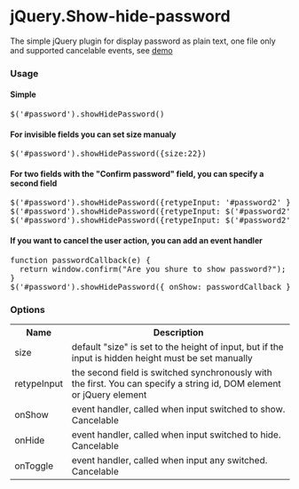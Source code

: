 jQuery.Show-hide-password
=========================
The simple jQuery plugin for display password as plain text, one file only and supported cancelable events, see [demo](http://dj-raphael.github.io/jQuery.Show-hide-password/)

### Usage
#### Simple
<pre>
$('#password').showHidePassword()
</pre>

#### For invisible fields you can set size manualy
<pre>
$('#password').showHidePassword({size:22})
</pre>

#### For two fields with the "Confirm password" field, you can specify a second field
<pre>
$('#password').showHidePassword({retypeInput: '#password2' });
$('#password').showHidePassword({retypeInput: $('#password2') });
$('#password').showHidePassword({retypeInput: $('#password2')[0] });
</pre>

#### If you want to cancel the user action, you can add an event handler
<pre>
function passwordCallback(e) {
  return window.confirm("Are you shure to show password?");
}
$('#password').showHidePassword({ onShow: passwordCallback });
</pre>
### Options
<table>
<tr><th>Name</th><th>Description</th></tr>
<tr><td>size</td><td>default "size" is set to the height of input, but if the input is hidden height must be set manually</td></tr>
<tr><td>retypeInput</td><td>the second field is switched synchronously with the first. You can specify a string id, DOM element or jQuery element</td></tr>
<tr><td>onShow</td><td>event handler, called when input switched to show. Cancelable</td></tr>
<tr><td>onHide</td><td>event handler, called when input switched to hide. Cancelable</td></tr>
<tr><td>onToggle</td><td>event handler, called when input any switched. Cancelable</td></tr>
</table>

